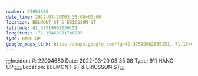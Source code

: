 ```yaml
---
number: 22004680
date_time: 2022-03-20T03:35:08+00:00
location: BELMONT ST & ERICSSON ST
latitude: 42.37519002630151
longitude: -71.15469991748905
type: HANG UP
google_maps_link: https://maps.google.com/?q=42.37519002630151,-71.15469991748905
---
```


;;;Incident #: 22004680  Date: 2022-03-20 03:35:08   Type: 911 HANG UP;;;;;;Location: BELMONT ST & ERICSSON ST;;;
